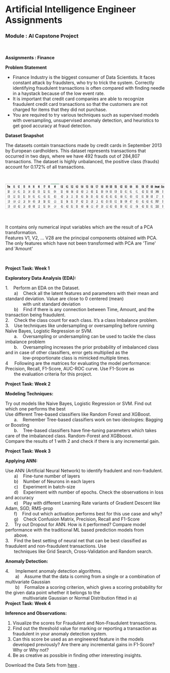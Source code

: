 <h1>Artificial Intelligence Engineer Assignments </h1>
<h3>Module : AI Capstone Project</h3><br><br>
<b>Assignments : Finance</b><br>

<div _ngcontent-ppr-c44="" class="ng-star-inserted"><div _ngcontent-ppr-c44="" class="project-information"><div _ngcontent-ppr-c44="" class="project-description sl-ck-editor">
<div _ngcontent-ppr-c44="">

<p><strong>Problem Statement</strong></p>

<ul>
	<li>Finance Industry is the biggest consumer of Data Scientists. It faces constant attack by fraudsters, who try to trick the system. Correctly identifying fraudulent transactions is often compared with finding needle in a haystack because of the low event rate.&nbsp;</li>
	<li>It is important that credit card companies are able to recognize fraudulent credit card transactions so that the customers are not charged for items that they did not purchase.</li>
	<li>You are required to try various techniques such as supervised models with oversampling, unsupervised anomaly detection, and heuristics to get good accuracy at fraud detection.</li>
</ul>

<p><strong>Dataset Snapshot</strong></p>

<p>The datasets contain transactions made by credit cards in September 2013 by European cardholders. This dataset represents transactions that occurred in two days, where we have 492 frauds out of 284,807 transactions. The dataset is highly unbalanced, the positive class (frauds) account for 0.172% of all transactions.</p>

<p>&nbsp;</p>

<p><img alt="" height="80" src="1566546571_cap 2.png" width="1262"></p>

<p>&nbsp;</p>

<p>It contains only numerical input variables which are the result of a PCA transformation.&nbsp;<br>
Features V1, V2, ... V28 are the principal components obtained with PCA.&nbsp;<br>
The only features which have not been transformed with PCA are 'Time' and 'Amount'</p>

<p>&nbsp;</p>

<p><strong>Project Task: Week 1</strong></p>

<p><strong>Exploratory Data Analysis (EDA):</strong></p>

<p>1. &nbsp; &nbsp;Perform an EDA on the Dataset.<br>
&nbsp; &nbsp; &nbsp; &nbsp;a)&nbsp;&nbsp; &nbsp;Check all the latent features and parameters with their mean and standard deviation. Value are close to 0 centered (mean)<br>
&nbsp; &nbsp; &nbsp; &nbsp; &nbsp; &nbsp; &nbsp; with unit standard deviation<br>
&nbsp; &nbsp; &nbsp; &nbsp;b)&nbsp;&nbsp; &nbsp;Find if there is any connection between Time, Amount, and the transaction being fraudulent.<br>
2. &nbsp; &nbsp;Check the class count for each class. It’s a class Imbalance problem.<br>
3. &nbsp; &nbsp;Use techniques like undersampling or oversampling before running Naïve Bayes, Logistic Regression or SVM.<br>
&nbsp; &nbsp; &nbsp; &nbsp;a.&nbsp;&nbsp; &nbsp;Oversampling or undersampling can be used to tackle the class imbalance problem<br>
&nbsp; &nbsp; &nbsp; &nbsp;b.&nbsp;&nbsp; &nbsp;Oversampling increases the prior probability of imbalanced class and in case of other classifiers, error gets multiplied as the&nbsp;<br>
&nbsp; &nbsp; &nbsp; &nbsp; &nbsp; &nbsp; &nbsp; low-proportionate class is mimicked multiple times.<br>
4 &nbsp; &nbsp; Following are the matrices for evaluating the model performance: Precision, Recall, F1-Score, AUC-ROC curve. Use F1-Score as<br>
&nbsp; &nbsp; &nbsp; &nbsp;the evaluation criteria for this project.</p>

<p><strong>Project Task: Week 2</strong></p>

<p><strong>Modeling Techniques:</strong></p>

<p>Try out models like Naive Bayes, Logistic Regression or SVM. Find out which one performs the best<br>
Use different Tree-based classifiers like Random Forest and XGBoost.&nbsp;<br>
&nbsp; &nbsp; &nbsp; &nbsp;a.&nbsp;&nbsp; &nbsp;Remember Tree-based classifiers work on two ideologies: Bagging or Boosting<br>
&nbsp; &nbsp; &nbsp; &nbsp;b.&nbsp;&nbsp; &nbsp;Tree-based classifiers have fine-tuning parameters which takes care of the imbalanced class. Random-Forest and XGBboost.<br>
Compare the results of 1 with 2 and check if there is any incremental gain.</p>

<p><strong>Project Task: Week 3</strong></p>

<p><strong>Applying ANN:</strong></p>

<p>Use ANN (Artificial Neural Network) to identify fradulent&nbsp;and non-fradulent.<br>
&nbsp; &nbsp; &nbsp; &nbsp;a)&nbsp;&nbsp; &nbsp;Fine-tune number of layers<br>
&nbsp; &nbsp; &nbsp; &nbsp;b)&nbsp;&nbsp; &nbsp;Number of Neurons in each layers<br>
&nbsp; &nbsp; &nbsp; &nbsp;c)&nbsp;&nbsp; &nbsp;Experiment in batch-size<br>
&nbsp; &nbsp; &nbsp; &nbsp;d)&nbsp;&nbsp; &nbsp;Experiment with number of epochs. Check the observations in loss and accuracy<br>
&nbsp; &nbsp; &nbsp; &nbsp;e)&nbsp;&nbsp; &nbsp;Play with different Learning Rate variants of Gradient Descent like Adam, SGD, RMS-prop<br>
&nbsp; &nbsp; &nbsp; &nbsp;f) &nbsp; &nbsp;Find out which activation performs best for this use case and why?<br>
&nbsp; &nbsp; &nbsp; &nbsp;g)&nbsp;&nbsp; &nbsp;Check Confusion Matrix, Precision, Recall and F1-Score<br>
2. &nbsp; &nbsp;Try out Dropout for ANN. How is it performed? Compare model performance with the traditional ML based prediction models from<br>
&nbsp; &nbsp; &nbsp; &nbsp;above.&nbsp;<br>
3. &nbsp; &nbsp;Find the best setting of neural net that can be best classified as fraudulent and non-fraudulent transactions. Use<br>
&nbsp; &nbsp; &nbsp; &nbsp;techniques like Grid Search, Cross-Validation and Random search.</p>

<p><strong>Anomaly Detection:</strong></p>

<p>4. &nbsp; &nbsp; Implement anomaly detection algorithms.<br>
&nbsp; &nbsp; &nbsp; &nbsp; a)&nbsp;&nbsp; &nbsp;Assume that the data is coming from a single or a combination of multivariate Gaussian<br>
&nbsp; &nbsp; &nbsp; &nbsp; b)&nbsp;&nbsp; &nbsp;Formalize a scoring criterion, which gives a scoring probability for the given data point whether it belongs to the<br>
&nbsp; &nbsp; &nbsp; &nbsp; &nbsp; &nbsp; &nbsp; multivariate Gaussian or Normal Distribution fitted in a)<br>
<strong>Project Task: Week 4</strong></p>

<p><strong>Inference and Observations:</strong></p>

<ol>
	<li>Visualize the scores for Fraudulent and Non-Fraudulent transactions.</li>
	<li>Find out the threshold value for marking or reporting a transaction as fraudulent in your anomaly detection system.</li>
	<li>Can this score be used as an engineered feature in the models developed previously? Are there any incremental gains in F1-Score? Why or Why not?</li>
	<li>Be as creative as possible in finding other interesting insights.</li>
</ol>

<p>Download the Data Sets from <a href="https://www.dropbox.com/s/6z5jxcqaqipxiun/Project%202-Finance-Datasets.zip?dl=0" target="_blank">here</a> .<br>
&nbsp;</p>
</div></div></div>
</div></app-project-footer></div>